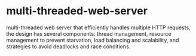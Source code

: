 # multi-threaded-web-server
multi-threaded web server that efficiently handles multiple HTTP requests, the design has several components: thread management, resource management to prevent starvation, load balancing and scalability, and strategies to avoid deadlocks and race conditions.
